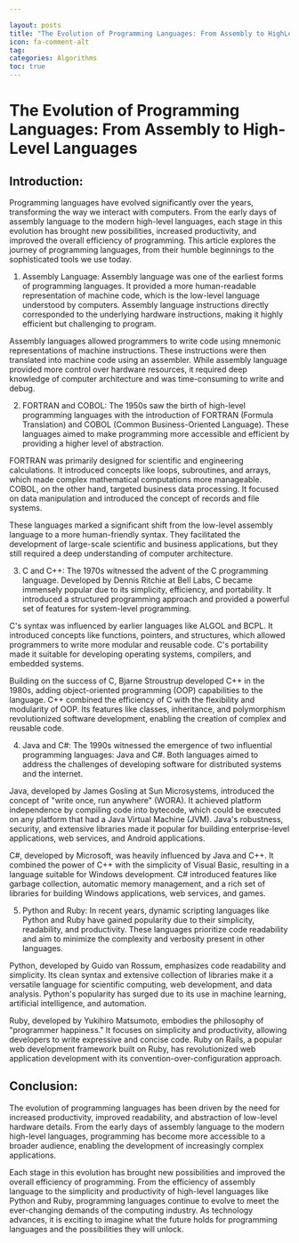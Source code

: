 ```yaml
---

layout: posts
title: "The Evolution of Programming Languages: From Assembly to HighLevel Languages"
icon: fa-comment-alt
tag:      
categories: Algorithms
toc: true
---
```




# The Evolution of Programming Languages: From Assembly to High-Level Languages

## Introduction:
Programming languages have evolved significantly over the years, transforming the way we interact with computers. From the early days of assembly language to the modern high-level languages, each stage in this evolution has brought new possibilities, increased productivity, and improved the overall efficiency of programming. This article explores the journey of programming languages, from their humble beginnings to the sophisticated tools we use today.

1. Assembly Language:
Assembly language was one of the earliest forms of programming languages. It provided a more human-readable representation of machine code, which is the low-level language understood by computers. Assembly language instructions directly corresponded to the underlying hardware instructions, making it highly efficient but challenging to program.

Assembly languages allowed programmers to write code using mnemonic representations of machine instructions. These instructions were then translated into machine code using an assembler. While assembly language provided more control over hardware resources, it required deep knowledge of computer architecture and was time-consuming to write and debug.

2. FORTRAN and COBOL:
The 1950s saw the birth of high-level programming languages with the introduction of FORTRAN (Formula Translation) and COBOL (Common Business-Oriented Language). These languages aimed to make programming more accessible and efficient by providing a higher level of abstraction.

FORTRAN was primarily designed for scientific and engineering calculations. It introduced concepts like loops, subroutines, and arrays, which made complex mathematical computations more manageable. COBOL, on the other hand, targeted business data processing. It focused on data manipulation and introduced the concept of records and file systems.

These languages marked a significant shift from the low-level assembly language to a more human-friendly syntax. They facilitated the development of large-scale scientific and business applications, but they still required a deep understanding of computer architecture.

3. C and C++:
The 1970s witnessed the advent of the C programming language. Developed by Dennis Ritchie at Bell Labs, C became immensely popular due to its simplicity, efficiency, and portability. It introduced a structured programming approach and provided a powerful set of features for system-level programming.

C's syntax was influenced by earlier languages like ALGOL and BCPL. It introduced concepts like functions, pointers, and structures, which allowed programmers to write more modular and reusable code. C's portability made it suitable for developing operating systems, compilers, and embedded systems.

Building on the success of C, Bjarne Stroustrup developed C++ in the 1980s, adding object-oriented programming (OOP) capabilities to the language. C++ combined the efficiency of C with the flexibility and modularity of OOP. Its features like classes, inheritance, and polymorphism revolutionized software development, enabling the creation of complex and reusable code.

4. Java and C#:
The 1990s witnessed the emergence of two influential programming languages: Java and C#. Both languages aimed to address the challenges of developing software for distributed systems and the internet.

Java, developed by James Gosling at Sun Microsystems, introduced the concept of "write once, run anywhere" (WORA). It achieved platform independence by compiling code into bytecode, which could be executed on any platform that had a Java Virtual Machine (JVM). Java's robustness, security, and extensive libraries made it popular for building enterprise-level applications, web services, and Android applications.

C#, developed by Microsoft, was heavily influenced by Java and C++. It combined the power of C++ with the simplicity of Visual Basic, resulting in a language suitable for Windows development. C# introduced features like garbage collection, automatic memory management, and a rich set of libraries for building Windows applications, web services, and games.

5. Python and Ruby:
In recent years, dynamic scripting languages like Python and Ruby have gained popularity due to their simplicity, readability, and productivity. These languages prioritize code readability and aim to minimize the complexity and verbosity present in other languages.

Python, developed by Guido van Rossum, emphasizes code readability and simplicity. Its clean syntax and extensive collection of libraries make it a versatile language for scientific computing, web development, and data analysis. Python's popularity has surged due to its use in machine learning, artificial intelligence, and automation.

Ruby, developed by Yukihiro Matsumoto, embodies the philosophy of "programmer happiness." It focuses on simplicity and productivity, allowing developers to write expressive and concise code. Ruby on Rails, a popular web development framework built on Ruby, has revolutionized web application development with its convention-over-configuration approach.

## Conclusion:
The evolution of programming languages has been driven by the need for increased productivity, improved readability, and abstraction of low-level hardware details. From the early days of assembly language to the modern high-level languages, programming has become more accessible to a broader audience, enabling the development of increasingly complex applications.

Each stage in this evolution has brought new possibilities and improved the overall efficiency of programming. From the efficiency of assembly language to the simplicity and productivity of high-level languages like Python and Ruby, programming languages continue to evolve to meet the ever-changing demands of the computing industry. As technology advances, it is exciting to imagine what the future holds for programming languages and the possibilities they will unlock.